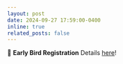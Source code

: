 ```yaml
---
layout: post
date: 2024-09-27 17:59:00-0400
inline: true
related_posts: false
---
```


:bell: **Early Bird Registration** Details [here](https://www.sigir-ap.org/sigir-ap-2024/registration/)!